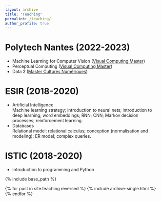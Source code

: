 ```yaml
---
layout: archive
title: "Teaching"
permalink: /teaching/
author_profile: true
---
```


Polytech Nantes (2022-2023)
==

* Machine Learning for Computer Vision ([Visual Computing Master](https://polytech.univ-nantes.fr/fr/les-formations/masters-internationaux/visual-computing-masters-degree-vico))
* Perceptual Computing ([Visual Computing Master](https://polytech.univ-nantes.fr/fr/les-formations/masters-internationaux/visual-computing-masters-degree-vico))
* Data 2 ([Master Cultures Numériques](https://mcn.univ-nantes.fr/))

ESIR (2018-2020)
==

* Artificial Intelligence   
Machine learning strategy; introduction to neural nets; introduction to deep learning; word embeddings; RNN; CNN; Markov decision processes; reinforcement learning.
* Databases   
Relational model; relational calculus; conception (normalisation and modeling); ER model; complex queries.

ISTIC (2018-2020)
==
* Introduction to programming and Python

{% include base_path %}

{% for post in site.teaching reversed %}
  {% include archive-single.html %}
{% endfor %}
